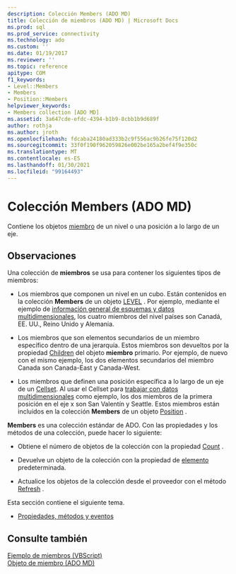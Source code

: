 ```yaml
---
description: Colección Members (ADO MD)
title: Colección de miembros (ADO MD) | Microsoft Docs
ms.prod: sql
ms.prod_service: connectivity
ms.technology: ado
ms.custom: ''
ms.date: 01/19/2017
ms.reviewer: ''
ms.topic: reference
apitype: COM
f1_keywords:
- Level::Members
- Members
- Position::Members
helpviewer_keywords:
- Members collection [ADO MD]
ms.assetid: 3a647cde-efdc-4394-b1b9-8cbb1b9d689f
author: rothja
ms.author: jroth
ms.openlocfilehash: fdcaba24180ad333b2c9f556ac9b26fe75f120d2
ms.sourcegitcommit: 33f0f190f962059826e002be165a2bef4f9e350c
ms.translationtype: MT
ms.contentlocale: es-ES
ms.lasthandoff: 01/30/2021
ms.locfileid: "99164493"
---
```

# <a name="members-collection-ado-md"></a>Colección Members (ADO MD)
Contiene los objetos [miembro](./member-object-ado-md.md) de un nivel o una posición a lo largo de un eje.  
  
## <a name="remarks"></a>Observaciones  
 Una colección de **miembros** se usa para contener los siguientes tipos de miembros:  
  
-   Los miembros que componen un nivel en un cubo. Están contenidos en la colección **Members** de un objeto [LEVEL](./level-object-ado-md.md) . Por ejemplo, mediante el ejemplo de [información general de esquemas y datos multidimensionales](../../guide/multidimensional/overview-of-multidimensional-schemas-and-data.md), los cuatro miembros del nivel países son Canadá, EE. UU., Reino Unido y Alemania.  
  
-   Los miembros que son elementos secundarios de un miembro específico dentro de una jerarquía. Estos miembros son devueltos por la propiedad [Children](./children-property-ado-md.md) del objeto **miembro** primario. Por ejemplo, de nuevo con el mismo ejemplo, los dos elementos secundarios del miembro Canada son Canada-East y Canada-West.  
  
-   Los miembros que definen una posición específica a lo largo de un eje de un [Cellset](./cellset-object-ado-md.md). Al usar el Cellset para [trabajar con datos multidimensionales](../../guide/multidimensional/working-with-multidimensional-data.md) como ejemplo, los dos miembros de la primera posición en el eje x son San Valentín y Seattle. Estos miembros están incluidos en la colección **Members** de un objeto [Position](./position-object-ado-md.md) .  
  
 **Members** es una colección estándar de ADO. Con las propiedades y los métodos de una colección, puede hacer lo siguiente:  
  
-   Obtiene el número de objetos de la colección con la propiedad [Count](../ado-api/count-property-ado.md) .  
  
-   Devuelve un objeto de la colección con la propiedad de [elemento](../ado-api/item-property-ado.md) predeterminada.  
  
-   Actualice los objetos de la colección desde el proveedor con el método [Refresh](../ado-api/refresh-method-ado.md) .  
  
 Esta sección contiene el siguiente tema.  
  
-   [Propiedades, métodos y eventos](./members-collection-properties-methods-and-events.md)  
  
## <a name="see-also"></a>Consulte también  
 [Ejemplo de miembros (VBScript)](./members-example-vbscript.md)   
 [Objeto de miembro (ADO MD)](./member-object-ado-md.md)